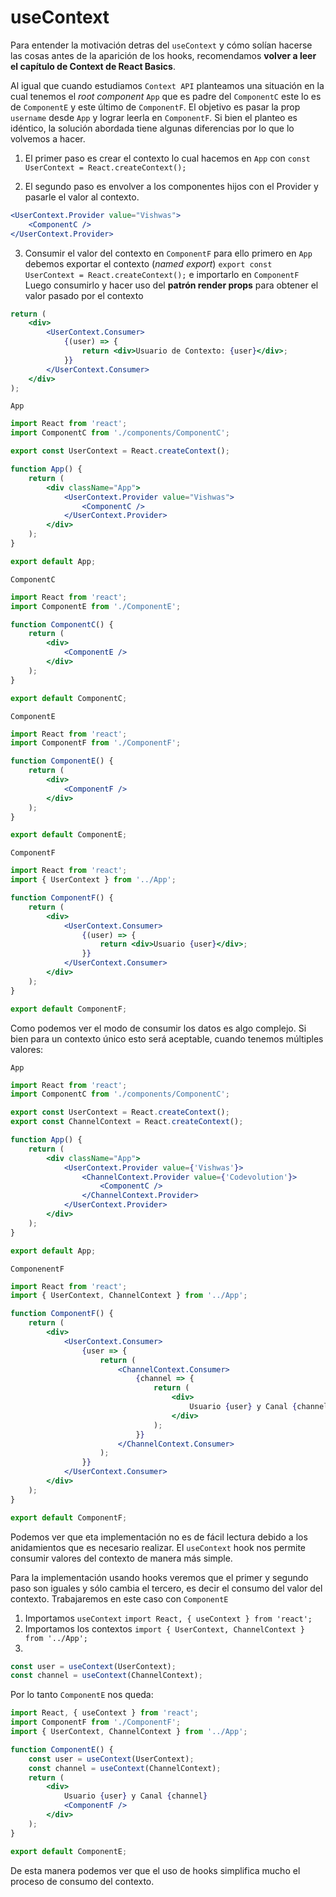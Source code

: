 # useContext
Para entender la motivación detras del  `useContext` y cómo solían hacerse las cosas antes de la aparición de los hooks, recomendamos **volver a leer el capítulo de Context de React Basics**.

Al igual que cuando estudiamos `Context API` planteamos una situación en la cual tenemos el *root component* `App` que es padre del `ComponentC` este lo es de `ComponentE` y este último de `ComponentF`. El objetivo es pasar la prop `username` desde `App` y lograr leerla en `ComponentF`. Si bien el planteo es idéntico, la solución abordada tiene algunas diferencias por lo que lo volvemos a hacer.

1. El primer paso es crear el contexto lo cual hacemos en `App` con `const UserContext = React.createContext();`

2. El segundo paso es envolver a los componentes hijos con el Provider y pasarle el valor al contexto.
```jsx
<UserContext.Provider value="Vishwas">
	<ComponentC />
</UserContext.Provider>
```

3. Consumir el valor del contexto en `ComponentF` para ello primero en `App` debemos exportar el contexto (*named export*) `export const UserContext = React.createContext();` e importarlo en `ComponentF` 
Luego consumirlo y hacer uso del **patrón render props** para obtener el valor pasado por el contexto
```jsx
return (
	<div>
		<UserContext.Consumer>
			{(user) => {
				return <div>Usuario de Contexto: {user}</div>;
			}}
		</UserContext.Consumer>
	</div>
);
```

`App`
```jsx
import React from 'react';
import ComponentC from './components/ComponentC';

export const UserContext = React.createContext();

function App() {
	return (
		<div className="App">
			<UserContext.Provider value="Vishwas">
				<ComponentC />
			</UserContext.Provider>
		</div>
	);
}

export default App;

```

`ComponentC`
```jsx
import React from 'react';
import ComponentE from './ComponentE';

function ComponentC() {
	return (
		<div>
			<ComponentE />
		</div>
	);
}

export default ComponentC;

```

`ComponentE`
```jsx
import React from 'react';
import ComponentF from './ComponentF';

function ComponentE() {
	return (
		<div>
			<ComponentF />
		</div>
	);
}

export default ComponentE;

```

`ComponentF`
```jsx
import React from 'react';
import { UserContext } from '../App';

function ComponentF() {
	return (
		<div>
			<UserContext.Consumer>
				{(user) => {
					return <div>Usuario {user}</div>;
				}}
			</UserContext.Consumer>
		</div>
	);
}

export default ComponentF;

```
Como podemos ver el modo de consumir los datos es algo complejo. Si bien para un contexto único esto será aceptable, cuando tenemos múltiples valores:

`App` 
```jsx
import React from 'react';
import ComponentC from './components/ComponentC';

export const UserContext = React.createContext();
export const ChannelContext = React.createContext();

function App() {
	return (
		<div className="App">
			<UserContext.Provider value={'Vishwas'}>
				<ChannelContext.Provider value={'Codevolution'}>
					<ComponentC />
				</ChannelContext.Provider>
			</UserContext.Provider>
		</div>
	);
}

export default App;

```

`ComponenentF` 
```jsx
import React from 'react';
import { UserContext, ChannelContext } from '../App';

function ComponentF() {
	return (
		<div>
			<UserContext.Consumer>
				{user => {
					return (
						<ChannelContext.Consumer>
							{channel => {
								return (
									<div>
										Usuario {user} y Canal {channel}
									</div>
								);
							}}
						</ChannelContext.Consumer>
					);
				}}
			</UserContext.Consumer>
		</div>
	);
}

export default ComponentF;

```
Podemos ver que eta implementación no es de fácil lectura debido a los anidamientos que es necesario realizar. El `useContext` hook nos permite consumir valores del contexto de manera más simple.

Para la implementación usando hooks veremos que el primer y segundo paso son iguales y sólo cambia el tercero, es decir el consumo del valor del contexto. Trabajaremos en este caso con `ComponentE`

1. Importamos `useContext` `import React, { useContext } from 'react';`
2. Importamos los contextos `import { UserContext, ChannelContext } from '../App';`
3. 
```jsx
const user = useContext(UserContext);
const channel = useContext(ChannelContext);
```

Por lo tanto `ComponentE` nos queda:
```jsx
import React, { useContext } from 'react';
import ComponentF from './ComponentF';
import { UserContext, ChannelContext } from '../App';

function ComponentE() {
	const user = useContext(UserContext);
	const channel = useContext(ChannelContext);
	return (
		<div>
			Usuario {user} y Canal {channel}
			<ComponentF />
		</div>
	);
}

export default ComponentE;

```
De esta manera podemos ver que el uso de hooks simplifica mucho el proceso de consumo del contexto.